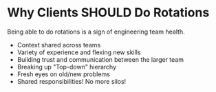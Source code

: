 # Why Clients SHOULD Do Rotations

Being able to do rotations is a sign of engineering team health.
- Context shared across teams
- Variety of experience and flexing new skills
- Building trust and communication between the larger team
- Breaking up "Top-down" hierarchy
- Fresh eyes on old/new problems
- Shared responsibilities! No more silos!
